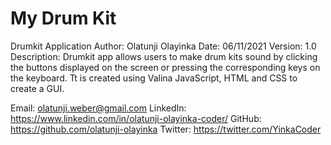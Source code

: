 # My Drum Kit
Drumkit Application
Author: Olatunji Olayinka
Date:   06/11/2021
Version: 1.0
Description: Drumkit app allows users to make drum kits sound by clicking the buttons displayed on the screen or pressing the corresponding keys on the keyboard. Tt is created using Valina JavaScript, HTML and CSS to create a GUI.
            
Email: olatunji.weber@gmail.com
LinkedIn: https://www.linkedin.com/in/olatunji-olayinka-coder/
GitHub: https://github.com/olatunji-olayinka
Twitter: https://twitter.com/YinkaCoder
